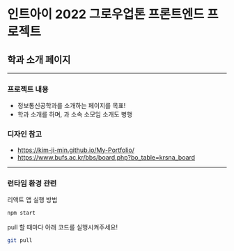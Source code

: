 # 인트아이 2022 그로우업톤 프론트엔드 프로젝트
## 학과 소개 페이지
---
### 프로젝트 내용
- 정보통신공학과를 소개하는 페이지를 목표!
- 학과 소개를 하며, 과 소속 소모임 소개도 병행

### 디자인 참고 
- https://kim-ji-min.github.io/My-Portfolio/
- https://www.bufs.ac.kr/bbs/board.php?bo_table=krsna_board
---

### 런타임 환경 관련

리액트 앱 실행 방법
```bash
npm start
```

pull 할 때마다 아래 코드를 실행시켜주세요!
```bash
git pull
```